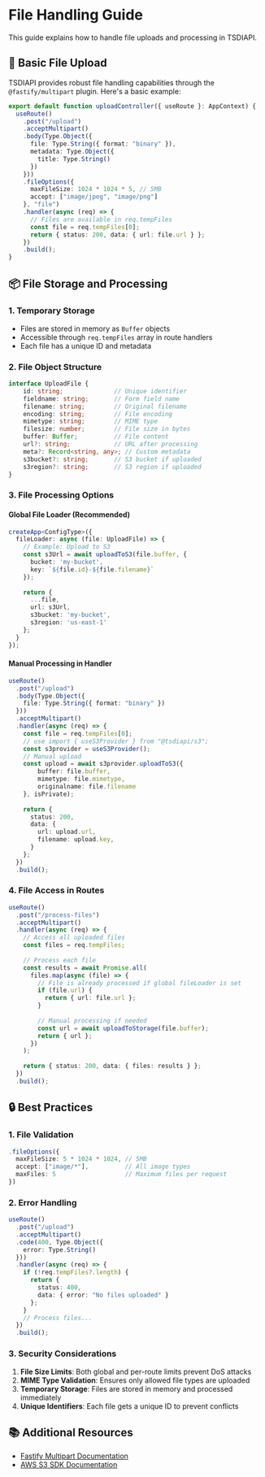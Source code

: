 # File Handling Guide

This guide explains how to handle file uploads and processing in TSDIAPI.

## 🚀 Basic File Upload

TSDIAPI provides robust file handling capabilities through the `@fastify/multipart` plugin. Here's a basic example:

```typescript
export default function uploadController({ useRoute }: AppContext) {
  useRoute()
    .post("/upload")
    .acceptMultipart()
    .body(Type.Object({
      file: Type.String({ format: "binary" }),
      metadata: Type.Object({
        title: Type.String()
      })
    }))
    .fileOptions({
      maxFileSize: 1024 * 1024 * 5, // 5MB
      accept: ["image/jpeg", "image/png"]
    }, "file")
    .handler(async (req) => {
      // Files are available in req.tempFiles
      const file = req.tempFiles[0];
      return { status: 200, data: { url: file.url } };
    })
    .build();
}
```

## 📦 File Storage and Processing

### 1. Temporary Storage
- Files are stored in memory as `Buffer` objects
- Accessible through `req.tempFiles` array in route handlers
- Each file has a unique ID and metadata

### 2. File Object Structure
```typescript
interface UploadFile {
    id: string;              // Unique identifier
    fieldname: string;       // Form field name
    filename: string;        // Original filename
    encoding: string;        // File encoding
    mimetype: string;        // MIME type
    filesize: number;        // File size in bytes
    buffer: Buffer;          // File content
    url?: string;            // URL after processing
    meta?: Record<string, any>; // Custom metadata
    s3bucket?: string;       // S3 bucket if uploaded
    s3region?: string;       // S3 region if uploaded
}
```

### 3. File Processing Options

#### Global File Loader (Recommended)
```typescript
createApp<ConfigType>({
  fileLoader: async (file: UploadFile) => {
    // Example: Upload to S3
    const s3Url = await uploadToS3(file.buffer, {
      bucket: 'my-bucket',
      key: `${file.id}-${file.filename}`
    });
    
    return {
      ...file,
      url: s3Url,
      s3bucket: 'my-bucket',
      s3region: 'us-east-1'
    };
  }
});
```

#### Manual Processing in Handler
```typescript
useRoute()
  .post("/upload")
  .body(Type.Object({
    file: Type.String({ format: "binary" })
  }))
  .acceptMultipart()
  .handler(async (req) => {
    const file = req.tempFiles[0];
    // use import { useS3Provider } from "@tsdiapi/s3";
    const s3provider = useS3Provider();
    // Manual upload
    const upload = await s3provider.uploadToS3({
        buffer: file.buffer,
        mimetype: file.mimetype,
        originalname: file.filename
    }, isPrivate);
    
    return { 
      status: 200, 
      data: { 
        url: upload.url,
        filename: upload.key,
      } 
    };
  })
  .build();
```

### 4. File Access in Routes
```typescript
useRoute()
  .post("/process-files")
  .acceptMultipart()
  .handler(async (req) => {
    // Access all uploaded files
    const files = req.tempFiles;
    
    // Process each file
    const results = await Promise.all(
      files.map(async (file) => {
        // File is already processed if global fileLoader is set
        if (file.url) {
          return { url: file.url };
        }
        
        // Manual processing if needed
        const url = await uploadToStorage(file.buffer);
        return { url };
      })
    );
    
    return { status: 200, data: { files: results } };
  })
  .build();
```

## 🔒 Best Practices

### 1. File Validation
```typescript
.fileOptions({
  maxFileSize: 5 * 1024 * 1024, // 5MB
  accept: ["image/*"],          // All image types
  maxFiles: 5                   // Maximum files per request
})
```

### 2. Error Handling
```typescript
useRoute()
  .post("/upload")
  .acceptMultipart()
  .code(400, Type.Object({
    error: Type.String()
  }))
  .handler(async (req) => {
    if (!req.tempFiles?.length) {
      return { 
        status: 400, 
        data: { error: "No files uploaded" } 
      };
    }
    // Process files...
  })
  .build();
```

### 3. Security Considerations
1. **File Size Limits**: Both global and per-route limits prevent DoS attacks
2. **MIME Type Validation**: Ensures only allowed file types are uploaded
3. **Temporary Storage**: Files are stored in memory and processed immediately
4. **Unique Identifiers**: Each file gets a unique ID to prevent conflicts

## 📚 Additional Resources

- [Fastify Multipart Documentation](https://github.com/fastify/fastify-multipart)
- [AWS S3 SDK Documentation](https://docs.aws.amazon.com/sdk-for-javascript/v3/developer-guide/s3-example-creating-buckets.html) 